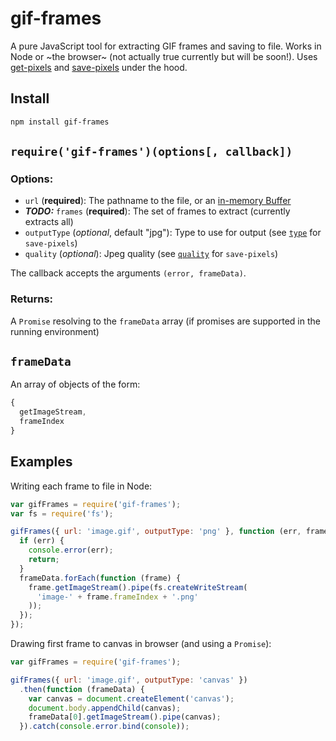 # gif-frames

A pure JavaScript tool for extracting GIF frames and saving to file. Works in Node or ~the browser~ (not actually true currently but will be soon!). Uses [get-pixels](https://github.com/scijs/get-pixels) and [save-pixels](https://github.com/scijs/save-pixels) under the hood.

## Install

```bash
npm install gif-frames
```

## `require('gif-frames')(options[, callback])`

### Options:

* `url` (**required**): The pathname to the file, or an [in-memory Buffer](http://nodejs.org/api/buffer.html)
* ***TODO:*** `frames` (**required**): The set of frames to extract (currently extracts all)
* `outputType` (*optional*, default "jpg"): Type to use for output (see [`type`](https://github.com/scijs/save-pixels#requiresave-pixelsarray-type-options) for `save-pixels`)
* `quality` (*optional*): Jpeg quality (see [`quality`](https://github.com/scijs/save-pixels#requiresave-pixelsarray-type-options) for `save-pixels`)

The callback accepts the arguments `(error, frameData)`.

### Returns:

A `Promise` resolving to the `frameData` array (if promises are supported in the running environment)

## `frameData`

An array of objects of the form:

```javascript
{
  getImageStream,
  frameIndex
}
```

## Examples

Writing each frame to file in Node:

```javascript
var gifFrames = require('gif-frames');
var fs = require('fs');

gifFrames({ url: 'image.gif', outputType: 'png' }, function (err, frameData) {
  if (err) {
    console.error(err);
    return;
  }
  frameData.forEach(function (frame) {
    frame.getImageStream().pipe(fs.createWriteStream(
      'image-' + frame.frameIndex + '.png'
    ));
  });
});
```

Drawing first frame to canvas in browser (and using a `Promise`):

```javascript
var gifFrames = require('gif-frames');

gifFrames({ url: 'image.gif', outputType: 'canvas' })
  .then(function (frameData) {
    var canvas = document.createElement('canvas');
    document.body.appendChild(canvas);
    frameData[0].getImageStream().pipe(canvas);
  }).catch(console.error.bind(console));
```
